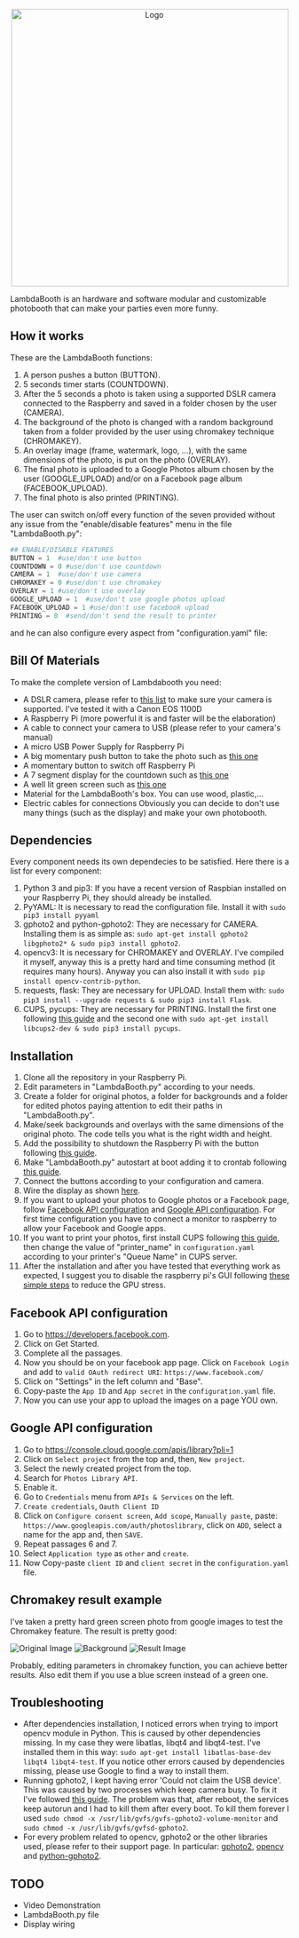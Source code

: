 
<p align="center">
  <img
    alt="Logo"
    src="https://github.com/leobel96/LambdaBooth/blob/master/images/logo.svg"
    width="500"
  />
</p>


LambdaBooth is an hardware and software modular and customizable photobooth that can make your parties even more funny.


## How it works
These are the LambdaBooth functions: 
1. A person pushes a button (BUTTON).
2. 5 seconds timer starts (COUNTDOWN).
3. After the 5 seconds a photo is taken using a supported DSLR camera connected to the Raspberry and saved in a folder chosen by the user (CAMERA).
4. The background of the photo is changed with a random background taken from a folder provided by the user using chromakey technique (CHROMAKEY).
5. An overlay image (frame, watermark, logo, ...), with the same dimensions of the photo, is put on the photo (OVERLAY).
6. The final photo is uploaded to a Google Photos album chosen by the user (GOOGLE_UPLOAD) and/or on a Facebook page album (FACEBOOK_UPLOAD).
7. The final photo is also printed (PRINTING).

The user can switch on/off every function of the seven provided without any issue from the "enable/disable features" menu in the file "LambdaBooth.py":
```python
## ENABLE/DISABLE FEATURES
BUTTON = 1  #use/don't use button
COUNTDOWN = 0 #use/don't use countdown
CAMERA = 1  #use/don't use camera
CHROMAKEY = 0 #use/don't use chromakey
OVERLAY = 1 #use/don't use overlay
GOOGLE_UPLOAD = 1  #use/don't use google photos upload
FACEBOOK_UPLOAD = 1 #use/don't use facebook upload
PRINTING = 0  #send/don't send the result to printer
```
and he can also configure every aspect from "configuration.yaml" file:

## Bill Of Materials
To make the complete version of Lambdabooth you need:
- A DSLR camera, please refer to [this list](http://www.gphoto.org/proj/libgphoto2/support.php) to make sure your camera is supported. I've tested it with a Canon EOS 1100D
- A Raspberry Pi (more powerful it is and faster will be the elaboration)
- A cable to connect your camera to USB (please refer to your camera's manual)
- A micro USB Power Supply for Raspberry Pi
- A big momentary push button to take the photo such as [this one](https://it.aliexpress.com/store/product/16mm-BIG-head-Plastic-Emergency-Stop-switch-1NO1NC-LA16-11ZS-A/2030101_32755091219.html?spm=a2g0y.12010108.1000016.1.34c85ab5uKJrBb&isOrigTitle=true)
- A momentary button to switch off Raspberry Pi
- A 7 segment display for the countdown such as [this one](https://www.aliexpress.com/item/Free-Shipping-1pcs-Common-Anode-1-Bit-Digital-Tube-7-segment-2-3-inch-Red-LED/32282721171.html?spm=a2g0s.8937460.0.0.6cae2e0ef7D98c)
- A well lit green screen such as [this one](https://www.amazon.com/LimoStudio-AGG1338-Studio-Backdrop-Included/dp/B00KQ23GGW/ref=sr_1_8?s=photo&ie=UTF8&qid=1532250306&sr=1-8&keywords=green+screen&dpID=41yE%252BXGppLL&preST=_SY300_QL70_&dpSrc=srch)
- Material for the LambdaBooth's box. You can use wood, plastic,...
- Electric cables for connections
Obviously you can decide to don't use many things (such as the display) and make your own photobooth.


## Dependencies
Every component needs its own dependecies to be satisfied. Here there is a list for every component:
1. Python 3 and pip3: If you have a recent version of Raspbian installed on your Raspberry Pi, they should already be installed.
2. PyYAML: It is necessary to read the configuration file. Install it with `sudo pip3 install pyyaml`
3. gphoto2 and python-gphoto2: They are necessary for CAMERA. Installing them is as simple as: `sudo apt-get install gphoto2 libgphoto2* & sudo pip3 install gphoto2`.
4. opencv3: It is necessary for CHROMAKEY and OVERLAY. I've compiled it myself, anyway this is a pretty hard and time consuming method (it requires many hours). Anyway you can also install it with `sudo pip install opencv-contrib-python`.
5. requests, flask: They are necessary for UPLOAD. Install them with: `sudo pip3 install --upgrade requests & sudo pip3 install Flask`.
6. CUPS, pycups: They are necessary for PRINTING. Install the first one following [this guide](https://www.howtogeek.com/169679/how-to-add-a-printer-to-your-raspberry-pi-or-other-linux-computer/) and the second one with `sudo apt-get install libcups2-dev & sudo pip3 install pycups`.

## Installation
1. Clone all the repository in your Raspberry Pi.
2. Edit parameters in "LambdaBooth.py" according to your needs.
3. Create a folder for original photos, a folder for backgrounds and a folder for edited photos paying attention to edit their paths in "LambdaBooth.py".
4. Make/seek backgrounds and overlays with the same dimensions of the original photo. The code tells you what is the right width and height.
5. Add the possibility to shutdown the Raspberry Pi with the button following [this guide](https://github.com/raspberrypi/firmware/blob/master/boot/overlays/README#L619).
6. Make "LambdaBooth.py" autostart at boot adding it to crontab following [this guide](https://www.raspberrypi.org/forums/viewtopic.php?t=139774#p927101).
7. Connect the buttons according to your configuration and camera.
8. Wire the display as shown [here]().
9. If you want to upload your photos to Google photos or a Facebook page, follow [Facebook API configuration](#facebook-api-configuration) and [Google API configuration](#google-api-configuration). For first time configuration you have to connect a monitor to raspberry to allow your Facebook and Google apps.
10. If you want to print your photos, first install CUPS following [this guide](https://www.howtogeek.com/169679/how-to-add-a-printer-to-your-raspberry-pi-or-other-linux-computer/), then change the value of "printer_name" in `configuration.yaml` according to your printer's "Queue Name" in CUPS server.
11. After the installation and after you have tested that everything work as expected, I suggest you to disable the raspberry pi's GUI following [these simple steps](http://ask.xmodulo.com/disable-desktop-gui-raspberry-pi.html) to reduce the GPU stress. 

## Facebook API configuration
1. Go to https://developers.facebook.com.
2. Click on Get Started.
3. Complete all the passages.
4. Now you should be on your facebook app page. Click on `Facebook Login` and add to `valid OAuth redirect URI`: `https://www.facebook.com/`
5. Click on "Settings" in the left column and "Base".
6. Copy-paste the `App ID` and `App secret` in the `configuration.yaml` file.
7. Now you can use your app to upload the images on a page YOU own.

## Google API configuration
1. Go to https://console.cloud.google.com/apis/library?pli=1
2. Click on `Select project` from the top and, then, `New project`.
3. Select the newly created project from the top.
4. Search for `Photos Library API`.
5. Enable it.
6. Go to `Credentials` menu from `APIs & Services` on the left.
7. `Create credentials`, `Oauth Client ID`
8. Click on `Configure consent screen`, `Add scope`, `Manually paste`, paste: `https://www.googleapis.com/auth/photoslibrary`, click on `ADD`, select a name for the app and, then `SAVE`.
9. Repeat passages 6 and 7.
10. Select `Application type` as `other` and `create`.
11. Now Copy-paste `client ID` and `client secret` in the `configuration.yaml` file.

## Chromakey result example
I've taken a pretty hard green screen photo from google images to test the Chromakey feature. The result is pretty good:

![Original Image](/images/front.jpg)
![Background](/images/background.jpg)
![Result Image](/images/front_mod.jpg)

Probably, editing parameters in chromakey function, you can achieve better results. Also edit them if you use a blue screen instead of a green one.

## Troubleshooting
- After dependencies installation, I noticed errors when trying to import opencv module in Python. This is caused by other dependencies missing. In my case they were libatlas, libqt4 and libqt4-test. I've installed them in this way: `sudo apt-get install libatlas-base-dev libqt4 libqt4-test`. If you notice other errors caused by dependencies missing, please use Google to find a way to install them.
- Running gphoto2, I kept having error 'Could not claim the USB device'. This was caused by two processes which keep camera busy. To fix it I've followed [this guide](https://askubuntu.com/questions/993876/gphoto2-could-not-claim-the-usb-device). The problem was that, after reboot, the services keep autorun and I had to kill them after every boot. To kill them forever I used `sudo chmod -x /usr/lib/gvfs/gvfs-gphoto2-volume-monitor` and `sudo chmod -x /usr/lib/gvfs/gvfsd-gphoto2`.
- For every problem related to opencv, gphoto2 or the other libraries used, please refer to their support page. In particular: [gphoto2](https://github.com/gphoto/gphoto2), [opencv](https://github.com/skvark/opencv-python) and [python-gphoto2](https://github.com/jim-easterbrook/python-gphoto2).

## TODO
- Video Demonstration
- LambdaBooth.py file
- Display wiring
